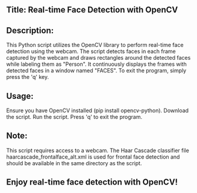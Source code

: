 ## Title: Real-time Face Detection with OpenCV

## Description:
This Python script utilizes the OpenCV library to perform real-time face detection using the webcam. The script detects faces in each frame captured by the webcam and draws rectangles around the detected faces while labeling them as "Person". It continuously displays the frames with detected faces in a window named "FACES". To exit the program, simply press the 'q' key.

## Usage:
Ensure you have OpenCV installed (pip install opencv-python).
Download the script.
Run the script.
Press 'q' to exit the program.

## Note:
This script requires access to a webcam.
The Haar Cascade classifier file haarcascade_frontalface_alt.xml is used for frontal face detection and should be available in the same directory as the script.

## Enjoy real-time face detection with OpenCV!
